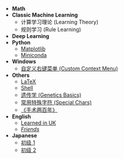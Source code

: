 - **Math**
- **Classic Machine Learning**
  - 计算学习理论 (Learning Theory)
  - 规则学习 (Rule Learning)
- **Deep Learning**
- **Python**
  - [Matplotlib](python/matplotlib.md)
  - [Miniconda](python/miniconda.md)
- **Windows**
  - [自定义右键菜单 (Custom Context Menu)](windows/context-menu.md)
- **Others**
  - [LaTeX](others/latex.md)
  - [Shell](others/shell.md)
  - [遗传学 (Genetics Basics)](others/genetics.md)
  - [常用特殊字符 (Special Chars)](others/characters.md)
  - [《手术两百年》](others/200-years-of-surgery.md)
- **English**
  - [Learned in UK](english/learned-in-uk.md)
  - [*Friends*](english/friends/s01e01.md)
- **Japanese**
  - [初级 1](japanese/beginner-unit-1-3.md)
  - [初级 2](japanese/beginner-unit-4-6.md)